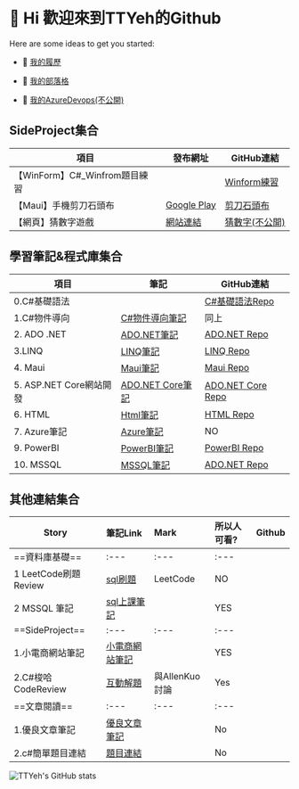 # 👋 Hi 歡迎來到TTYeh的Github

Here are some ideas to get you started:

- 🔭 [我的履歷](https://www.cakeresume.com/s--lvYtog60I6a8NnbdcjTjBQ--/iamgod08246549)

- 🌱 [我的部落格](https://medium.com/@iamgod08246549)
- 🤔 [我的AzureDevops(不公開)](https://dev.azure.com/ttyeh0417/Ispan_RravelWeb_GroupProject/_boards/board/t/Ispan_RravelWeb_GroupProject%20Team/Issues)

## SideProject集合

| 項目 | 發布網址 | GitHub連結 |
| -------- | -------- | -------- |
| 【WinForm】C#_Winfrom題目練習     |      | [Winform練習](https://github.com/TTYeh/Eddy_CsharpWinform_Practice)     |
| 【Maui】手機剪刀石頭布     |  [ Google Play ](https://play.google.com/store/apps/details?id=com.companyname.nolab_gagame_practice)  | [剪刀石頭布](https://github.com/TTYeh/Nolab_RpsGameApp_Demo4TF)     |
| 【網頁】猜數字遊戲   |  [ 網站連結 ](ispanfinalprojwebapp20230315.azurewebsites.net)  | [猜數字(不公開)](https://github.com/TTYeh/Ispan_Hostel_GroupProject)     |


## 學習筆記&程式庫集合
| 項目 | 筆記 | GitHub連結 |
| -------- | -------- | -------- |
| 0.C#基礎語法       |      | [C#基礎語法Repo](https://github.com/TTYeh/Ispan_CsharpBasic_Practice)     |
| 1.C#物件導向     |  [C#物件導向筆記](https://hackmd.io/Su69uSyWShK-D9y6A_j4og)  | 同上     |
| 2. ADO .NET   |  [ADO.NET筆記](https://hackmd.io/RvWgiAKPTNSKE6fMkFymJA)  | [ADO.NET Repo](https://github.com/TTYeh/Ispan_AdoDotNet_Practice )     |
| 3.LINQ    |  [LINQ筆記](https://hackmd.io/xqy-5ZzQQk-gfxZ8AsBqow)  | [LINQ Repo](https://github.com/TTYeh/Ispan_LINQ_practice )     |
| 4. Maui   |  [Maui筆記](https://hackmd.io/o347-Rt6SrumvhGUNmnsZQ)  | [Maui Repo](https://github.com/TTYeh/Ispan_Maui_Practice )     |
| 5. ASP.NET Core網站開發   |  [ADO.NET Core筆記](https://hackmd.io/tyIhEkQATi21ZvrP3_TOBQ)  | [ADO.NET Core Repo](https://github.com/TTYeh/Ispan_MVCweb_Pracitce )     |
| 6. HTML   |  [Html筆記](https://hackmd.io/ZmM52JW6QEmPD61jKsAlqA)  | [HTML Repo](https://github.com/TTYeh/Ispan_Html_Practice )     |
| 7. Azure筆記   |  [Azure筆記](https://hackmd.io/WgtZKpYHTKi11LSasziVvA)  | NO     |
| 9. PowerBI   |  [PowerBI筆記](https://hackmd.io/8Gix2-PsQaqSCR9AmggWOQ)  | [PowerBI Repo](https://github.com/TTYeh/ispan_PowerBi_Practice )     |
| 10. MSSQL   |  [MSSQL筆記](https://hackmd.io/0e0kY-iFRKSJK7rAh_2Z8A)  | [ADO.NET Repo](https://github.com/TTYeh/Ispan_AdoDotNet_Practice )     |

## 其他連結集合

| Story                | 筆記Link                                                              | Mark           | 所以人可看? | Github | 
| -------------------- |:--------------------------------------------------------------------- |:-------------- |:----------- | ------ | 
| ==資料庫基礎==       | :---                                                                  | :---           | :---        |        | 
| 1 LeetCode刷題Review | [sql刷題](https://hackmd.io/tih4tD6aR2WZkp3mcIR3uA)                   | LeetCode       | NO          |        | 
| 2 MSSQL 筆記         | [sql上課筆記](https://hackmd.io/0e0kY-iFRKSJK7rAh_2Z8A)               |                | YES         |        | 
| ==SideProject==      | :---                                                                  | :---           | :---        |        | 
| 1.小電商網站筆記     | [小電商網站筆記](https://hackmd.io/@vocxWm0gSeqIfIPFg7HAjg/B1_fTVzij) |                | YES         |        |  
| 2.C#梭哈CodeReview   | [互動解題](https://hackmd.io/wuUmp8YpRC2tgp1drOwHPg )                 | 與AllenKuo討論 | Yes         |        | 
| ==文章閱讀==         | :---                                                                  | :---           | :---        |        | 
| 1.優良文章筆記       | [優良文章筆記](https://hackmd.io/a-xDrLZvSnC22BzxuBEHgw)              |                | No          |        | 
| 2.c#簡單題目連結     | [題目連結](https://hackmd.io/TxQzaB5aRtCTCGDViiBrxQ)                  |                | No          |        | 





![TTYeh's GitHub stats](https://github-readme-stats.vercel.app/api?username=TTYeh)
